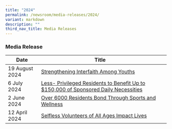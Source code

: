 ```yaml
---
title: "2024"
permalink: /newsroom/media-releases/2024/
variant: markdown
description: ""
third_nav_title: Media Releases
---
```

### Media Release


| Date | Title |  |
| -------- | -------- | -------- |
| 19 August 2024 | [Strengthening Interfaith Among Youths](/files/Media%20Advisory/Media_Advisory___Interfaith_Network_at_North_West.pdf)
| 6 July 2024 |[Less- Privileged Residents to Benefit Up to $150,000 of Sponsored Daily Necessities](/files/Media%20Advisory/Media_Advisory__Project_Sama_Sama___North_West_6_Jul.pdf)
| 2 June 2024 | [Over 6000 Residents Bond Through Sports and Wellness](/files/Media%20Advisory/Media_Advisory_2___Invite_to_Healthy_Living_Festival_at_North_West___For_Media.pdf)
| 12 April 2024 | [Selfless Volunteers of All Ages Impact Lives](/files/Media%20Advisory/Media_Advisory_North_West_Volunteers_Appreciation_2024.pdf)